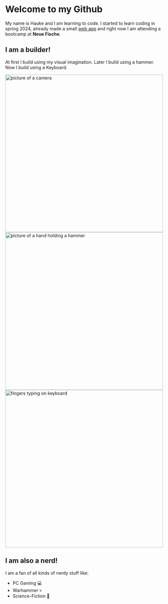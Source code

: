# Welcome to my Github

My name is Hauke and I am learning to code. 
I started to learn coding in spring 2024, already made a small <a href="https://army-list-compressor.vercel.app" target="_blank">web app</a> and right now I am attending a bootcamp at **Neue Fische**.
  
## I am a builder! 
At first I build using my visual imagination. Later I build using a hammer. Now I build using a Keyboard.

<img src="https://images.unsplash.com/photo-1495121553079-4c61bcce1894?q=80&w=1881&auto=format&fit=crop&ixlib=rb-4.0.3&ixid=M3wxMjA3fDB8MHxwaG90by1wYWdlfHx8fGVufDB8fHx8fA%3D%3D" alt="picture of a camera" height="500"> <img src="https://plus.unsplash.com/premium_photo-1723579315375-e18f86f4c50d?q=80&w=1921&auto=format&fit=crop&ixlib=rb-4.0.3&ixid=M3wxMjA3fDB8MHxwaG90by1wYWdlfHx8fGVufDB8fHx8fA%3D%3D" alt="picture of a hand holding a hammer" height="500">
<img src="https://images.unsplash.com/photo-1651248340514-f5822cb997c2?q=80&w=1827&auto=format&fit=crop&ixlib=rb-4.0.3&ixid=M3wxMjA3fDB8MHxwaG90by1wYWdlfHx8fGVufDB8fHx8fA%3D%3D" alt="fingers typing on keyboard" height="500">

## I am also a nerd!
I am a fan of all kinds of nerdy stuff like:
- PC Gaming 💻
- Warhammer 💀
- Science-Fiction 👾








